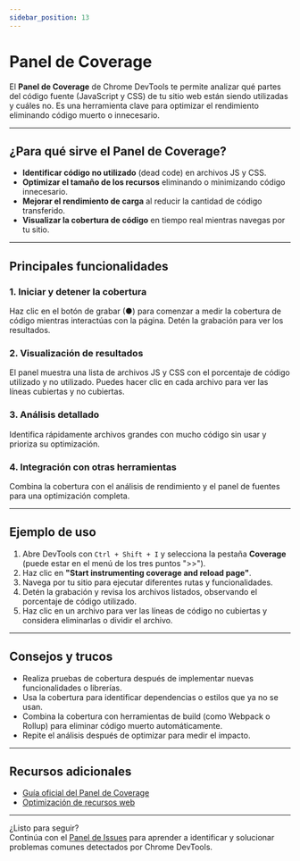 ```yaml
---
sidebar_position: 13
---
```


# Panel de Coverage

El **Panel de Coverage** de Chrome DevTools te permite analizar qué partes del código fuente (JavaScript y CSS) de tu sitio web están siendo utilizadas y cuáles no. Es una herramienta clave para optimizar el rendimiento eliminando código muerto o innecesario.

---

## ¿Para qué sirve el Panel de Coverage?

- **Identificar código no utilizado** (dead code) en archivos JS y CSS.
- **Optimizar el tamaño de los recursos** eliminando o minimizando código innecesario.
- **Mejorar el rendimiento de carga** al reducir la cantidad de código transferido.
- **Visualizar la cobertura de código** en tiempo real mientras navegas por tu sitio.

---

## Principales funcionalidades

### 1. Iniciar y detener la cobertura

Haz clic en el botón de grabar (●) para comenzar a medir la cobertura de código mientras interactúas con la página. Detén la grabación para ver los resultados.

### 2. Visualización de resultados

El panel muestra una lista de archivos JS y CSS con el porcentaje de código utilizado y no utilizado. Puedes hacer clic en cada archivo para ver las líneas cubiertas y no cubiertas.

### 3. Análisis detallado

Identifica rápidamente archivos grandes con mucho código sin usar y prioriza su optimización.

### 4. Integración con otras herramientas

Combina la cobertura con el análisis de rendimiento y el panel de fuentes para una optimización completa.

---

## Ejemplo de uso

1. Abre DevTools con `Ctrl + Shift + I` y selecciona la pestaña **Coverage** (puede estar en el menú de los tres puntos ">>").
2. Haz clic en **"Start instrumenting coverage and reload page"**.
3. Navega por tu sitio para ejecutar diferentes rutas y funcionalidades.
4. Detén la grabación y revisa los archivos listados, observando el porcentaje de código utilizado.
5. Haz clic en un archivo para ver las líneas de código no cubiertas y considera eliminarlas o dividir el archivo.

---

## Consejos y trucos

- Realiza pruebas de cobertura después de implementar nuevas funcionalidades o librerías.
- Usa la cobertura para identificar dependencias o estilos que ya no se usan.
- Combina la cobertura con herramientas de build (como Webpack o Rollup) para eliminar código muerto automáticamente.
- Repite el análisis después de optimizar para medir el impacto.

---

## Recursos adicionales

- [Guía oficial del Panel de Coverage](https://developer.chrome.com/docs/devtools/coverage/)
- [Optimización de recursos web](https://web.dev/reduce-javascript-payloads/)

---

¿Listo para seguir?  
Continúa con el [Panel de Issues](./issues-panel.md) para aprender a identificar y solucionar problemas comunes detectados por Chrome DevTools.
